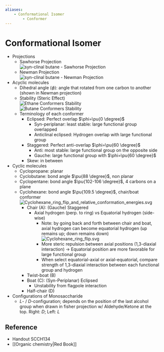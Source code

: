 ```yaml
---
aliases:
    - Conformational Isomer
        - Conformer
---
```


# Conformational Isomer

- Projections
    - Sawhorse Projection  
         ![syn-clinal butane - Sawhorse Projection](https://upload.wikimedia.org/wikipedia/commons/f/f6/Sawhorse_projection_butane_-sc.svg)
    - Newman Projection  
         ![syn-clinal butane - Newman Projection](https://upload.wikimedia.org/wikipedia/commons/1/11/Newman_projection_butane_-sc.svg)
- Acyclic molecules
    - Dihedral angle ($\phi$): angle that rotated from one carbon to another (shown in Newman projection)
    - Stability (Steric Effect)  
         ![Ethane Conformers Stability](https://upload.wikimedia.org/wikipedia/commons/8/8a/Ethane_conformations_and_relative_energies.svg)  
         ![Butane Conformers Stability](https://upload.wikimedia.org/wikipedia/commons/2/22/Butane_conformations_and_relative_energies.svg)
    - Terminology of each conformer
        - Eclipsed: Perfect overlap $\phi=\pu{0 \degree}$
            - Syn-periplanar: least stable: large functional group overlapped
            - Anticlinal eclipsed: Hydrogen overlap with large functional group
        - Staggered: Perfect anti-overlap $\phi=\pu{60 \degree}$
            - Anti: most stable: large functional group on the opposite side
            - Gauche: large functional group with $\phi=\pu{60 \degree}$
        - Skew: in between
- Cyclic molecules
    - Cyclopropane: planar
    - Cyclobutane: bond angle $\pu{88 \degree}$, non planar
    - Cyclopentane: bond angle $\pu{102-106 \degree}$, 4 carbons on a plane
    - Cyclohexane: bond angle $\pu{109.5 \degree}$, chair/boat conformer  
         ![Cyclohexane\_ring\_flip\_and\_relative\_conformation\_energies.svg](https://upload.wikimedia.org/wikipedia/commons/7/7a/Cyclohexane_ring_flip_and_relative_conformation_energies.svg)
        - Chair (A): (Gauche) Staggered
            - Axial hydrogen (perp. to ring) vs Equatorial hydrogen (side-wise)
                - Note: by going back and forth between chair and boat, axial hydrogen can become equatorial hydrogen (up remains up; down remains down)  
                                 ![Cyclohexane\_ring\_flip.svg](https://upload.wikimedia.org/wikipedia/commons/5/59/Cyclohexane_ring_flip.svg)
                - More steric repulsion between axial positions (1,3-diaxial interaction) → Equatorial position are more favorable for large functional group
                - When select equatorial-axial or axial-equatorial, compare strength of 1,3-diaxial interaction between each functional group and hydrogen
        - Twist-boat (B)
        - Boat (C): (Syn-Periplanar) Eclipsed
            - Unstability from flagpole interaction
        - Half-chair (D)
- Configurations of Monosaccharide
    - *L*- / *D*-configuration; depends on the position of the last alcohol group when drawn in fisher projection w/ Aldehyde/Ketone at the top. Right: *D*; Left: *L*

## Reference

- Handout SCCH134
- [[Organic chemistry|Red Book]]
